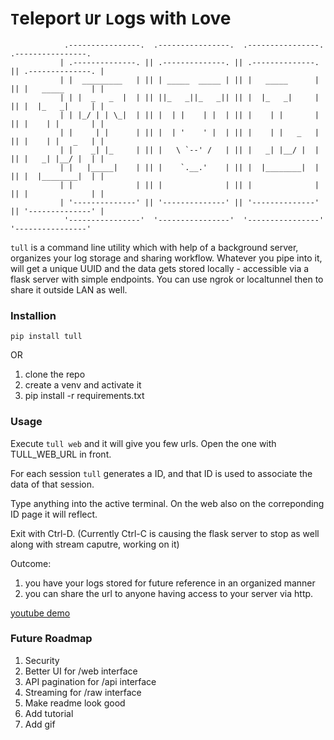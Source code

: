 # `T`eleport `U`r `L`ogs with `L`ove

```
            .----------------.  .----------------.  .----------------.  .----------------.   
           | .--------------. || .--------------. || .--------------. || .--------------. |  
           | |  _________   | || | _____  _____ | || |   _____      | || |   _____      | |  
           | | |  _   _  |  | || ||_   _||_   _|| || |  |_   _|     | || |  |_   _|     | |  
           | | |_/ | | \_|  | || |  | |    | |  | || |    | |       | || |    | |       | |  
           | |     | |      | || |  | '    ' |  | || |    | |   _   | || |    | |   _   | |  
           | |    _| |_     | || |   \ `--' /   | || |   _| |__/ |  | || |   _| |__/ |  | |  
           | |   |_____|    | || |    `.__.'    | || |  |________|  | || |  |________|  | |  
           | |              | || |              | || |              | || |              | |  
           | '--------------' || '--------------' || '--------------' || '--------------' |  
            '----------------'  '----------------'  '----------------'  '----------------'   
```

`tull` is a command line utility which with help of a background server, organizes your log storage and sharing workflow. Whatever you pipe into it, will get a unique UUID and the data gets stored locally - accessible via a flask server with simple endpoints. You can use ngrok or localtunnel then to share it outside LAN as well.

### Installion

`pip install tull`

OR

1. clone the repo
2. create a venv and activate it
3. pip install -r requirements.txt

### Usage

Execute `tull web` and it will give you few urls. Open the one with TULL_WEB_URL in front.

For each session `tull` generates a ID, and that ID is used to associate the data of that session.

Type anything into the active terminal. On the web also on the correponding ID page it will reflect.

Exit with Ctrl-D. (Currently Ctrl-C is causing the flask server to stop as well along with stream caputre, working on it)

Outcome:
1. you have your logs stored for future reference in an organized manner
2. you can share the url to anyone having access to your server via http. 

[youtube demo](https://www.youtube.com/watch?v=AQ6V2fIx1tw)

### Future Roadmap

 1. Security 
 2. Better UI for /web interface
 3. API pagination for /api interface
 4. Streaming for /raw interface
 5. Make readme look good
 6. Add tutorial
 7. Add gif
